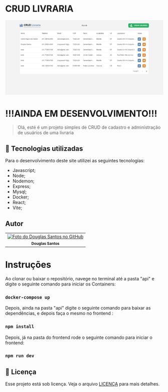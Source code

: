 # CRUD LIVRARIA

![Resultado final do projeto](/preview/preview.png)

# !!!AINDA EM DESENVOLVIMENTO!!!

> Olá, esté é um projeto simples de CRUD de cadastro e administração de usuários de uma livraria

## 💼 Tecnologias utilizadas

Para o desenvolvimento deste site utilizei as seguintes tecnologias:

- Javascript;
- Node;
- Nodemon;
- Express;
- Mysql;
- Docker;
- React;
- Vite;

## Autor

<table>
  <tr>
    <td align="center">
      <a href="https://github.com/D0uglasSantos" title="Douglas Santos">
        <img src="https://avatars.githubusercontent.com/u/117314712?v=4" width="100px;" alt="Foto do Douglas Santos no GitHub"/><br>
        <sub>
          <b>Douglas Santos</b>
        </sub>
      </a>
    </td>
  </tr>
</table>

# Instruções

Ao clonar ou baixar o repositório, navege no terminal até a pasta "api" e digite o seguinte comando para iniciar os Containers:
### `docker-compose up`

Depois, ainda na pasta "api" digite o seguinte comando para baixar as dependências, e depois faça o mesmo no frontend :
### `npm install`

Depois, já na pasta do frontend rode o seguinte comando para iniciar o frontend:

### `npm run dev`

## 📝 Licença

Esse projeto está sob licença. Veja o arquivo [LICENÇA](LICENSE.md) para mais detalhes.
